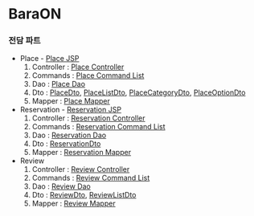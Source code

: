 # BaraON
### 전담 파트
* Place - [Place JSP](https://github.com/Learning-Ant/B_Team/tree/master/src/main/webapp/WEB-INF/views/place)
    1. Controller : [Place Controller](https://github.com/Learning-Ant/B_Team/blob/master/src/main/java/com/koreait/baraON/controller/PlaceController.java)
    2. Commands : [Place Command List](https://github.com/Learning-Ant/B_Team/tree/master/src/main/java/com/koreait/baraON/command/place)
    3. Dao : [Place Dao](https://github.com/Learning-Ant/B_Team/blob/master/src/main/java/com/koreait/baraON/dao/PlaceDao.java)
    4. Dto : [PlaceDto](https://github.com/Learning-Ant/B_Team/blob/master/src/main/java/com/koreait/baraON/dto/PlaceDto.java), [PlaceListDto](https://github.com/Learning-Ant/B_Team/blob/master/src/main/java/com/koreait/baraON/dto/PlaceListDto.java), [PlaceCategoryDto](https://github.com/Learning-Ant/B_Team/blob/master/src/main/java/com/koreait/baraON/dto/PlaceCategoryDto.java), [PlaceOptionDto](https://github.com/Learning-Ant/B_Team/blob/master/src/main/java/com/koreait/baraON/dto/PlaceOptionDto.java)
    5. Mapper : [Place Mapper](https://github.com/Learning-Ant/B_Team/blob/master/src/main/java/com/koreait/baraON/dao/mapper/place.xml)
* Reservation - [Reservation JSP](https://github.com/Learning-Ant/B_Team/tree/master/src/main/webapp/WEB-INF/views/reservation)
    1. Controller : [Reservation Controller](https://github.com/Learning-Ant/B_Team/blob/master/src/main/java/com/koreait/baraON/controller/ReservationController.java)
    2. Commands : [Reservation Command List](https://github.com/Learning-Ant/B_Team/tree/master/src/main/java/com/koreait/baraON/command/reservation)
    3. Dao : [Reservation Dao](https://github.com/Learning-Ant/B_Team/blob/master/src/main/java/com/koreait/baraON/dao/ReservationDao.java)
    4. Dto : [ReservationDto](https://github.com/Learning-Ant/B_Team/blob/master/src/main/java/com/koreait/baraON/dto/ReservationDto.java)
    5. Mapper : [Reservation Mapper](https://github.com/Learning-Ant/B_Team/blob/master/src/main/java/com/koreait/baraON/dao/mapper/reservation.xml)
* Review
    1. Controller : [Review Controller](https://github.com/Learning-Ant/B_Team/blob/master/src/main/java/com/koreait/baraON/controller/ReviewController.java)
    2. Commands : [Review Command List](https://github.com/Learning-Ant/B_Team/tree/master/src/main/java/com/koreait/baraON/command/review)
    3. Dao : [Review Dao](https://github.com/Learning-Ant/B_Team/blob/master/src/main/java/com/koreait/baraON/dao/ReviewDao.java)
    4. Dto : [ReviewDto](https://github.com/Learning-Ant/B_Team/blob/master/src/main/java/com/koreait/baraON/dto/ReviewDto.java), [ReviewListDto](https://github.com/Learning-Ant/B_Team/blob/master/src/main/java/com/koreait/baraON/dto/ReviewListDto.java)
    5. Mapper : [Review Mapper](https://github.com/Learning-Ant/B_Team/blob/master/src/main/java/com/koreait/baraON/dao/mapper/review.xml)

